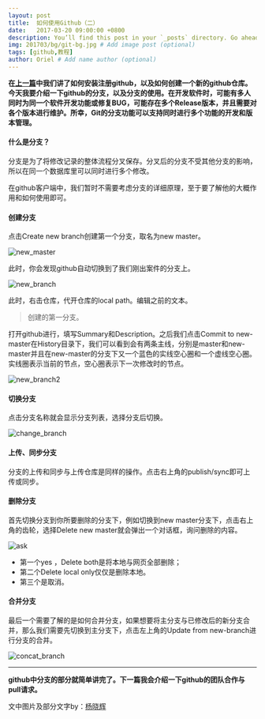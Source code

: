 ```yaml
---
layout: post
title:  如何使用Github（二）
date:   2017-03-20 09:00:00 +0800
description: You’ll find this post in your `_posts` directory. Go ahead and edit it and re-build the site to see your changes. # Add post description (optional)
img: 201703/bg/git-bg.jpg # Add image post (optional)
tags: [github,教程]
author: Oriel # Add name author (optional)
---
```

**在[上一篇](https://oriellee.github.io/%E5%A6%82%E4%BD%95%E5%AE%89%E8%A3%85%E9%85%8D%E7%BD%AEGIT/ "上一篇")中我们讲了如何安装注册github，以及如何创建一个新的github仓库。今天我要介绍一下github的分支，以及分支的使用。在开发软件时，可能有多人同时为同一个软件开发功能或修复BUG，可能存在多个Release版本，并且需要对各个版本进行维护。所幸，Git的分支功能可以支持同时进行多个功能的开发和版本管理。**

#### 什么是分支？
分支是为了将修改记录的整体流程分叉保存。分叉后的分支不受其他分支的影响，所以在同一个数据库里可以同时进行多个修改。

在github客户端中，我们暂时不需要考虑分支的详细原理，至于要了解他的大概作用和如何使用即可。

#### 创建分支
点击Create new branch创建第一个分支，取名为new master。

![new_master]({{site.baseurl}}/assets/img/201703/new_master.png)

此时，你会发现github自动切换到了我们刚出案件的分支上。

![new_branch]({{site.baseurl}}/assets/img/201703/new_branch.png)

此时，右击仓库，代开仓库的local path。编辑之前的文本。
>创建的第一分支。

打开github进行，填写Summary和Description。之后我们点击Commit to new-master在History目录下，我们可以看到会有两条主线，分别是master和new-master并且在new-master的分支下又一个蓝色的实线空心圈和一个虚线空心圈。实线圈表示当前的节点，空心圈表示下一次修改时的节点。

![new_branch2]({{site.baseurl}}/assets/img/201703/new_branch2.png)

#### 切换分支
点击分支名称就会显示分支列表，选择分支后切换。

![change_branch]({{site.baseurl}}/assets/img/201703/change_branch.png)


#### 上传、同步分支
分支的上传和同步与上传仓库是同样的操作。点击右上角的publish/sync即可上传或同步。

#### 删除分支
首先切换分支到你所要删除的分支下，例如切换到new master分支下，点击右上角的齿轮，选择Delete new master就会弹出一个对话框，询问删除的内容。

![ask]({{site.baseurl}}/assets/img/201703/ask.png)

- 第一个yes ，Delete both是将本地与网页全部删除；
- 第二个Delete local only仅仅是删除本地。
- 第三个是取消。

#### 合并分支
最后一个需要了解的是如何合并分支，如果想要将主分支与已修改后的新分支合并，那么我们需要先切换到主分支下，点击左上角的Update from new-branch进行分支的合并。

![concat_branch]({{site.baseurl}}/assets/img/201703/concat_branch.png)



------------

**github中分支的部分就简单讲完了。下一篇我会介绍一下github的团队合作与pull请求。**


文中图片及部分文字by：[杨晓辉](https://www.zhihu.com/question/20070065/answer/117017972 "杨晓辉")










